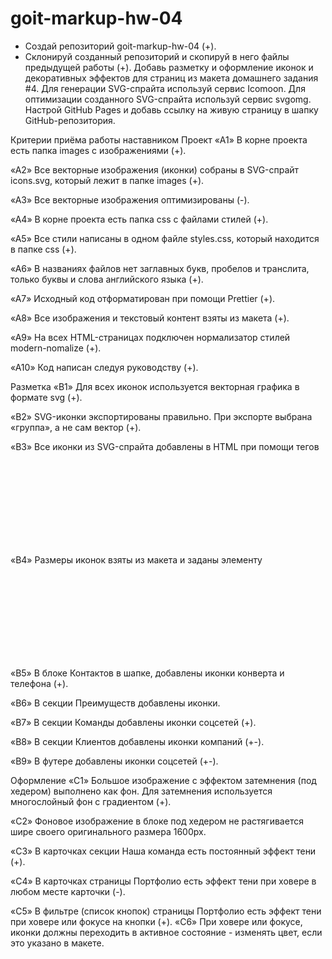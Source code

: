 # goit-markup-hw-04

- Создай репозиторий goit-markup-hw-04 (+).
- Склонируй созданный репозиторий и скопируй в него файлы предыдущей работы (+).
  Добавь разметку и оформление иконок и декоративных эффектов для страниц из макета домашнего задания #4.
  Для генерации SVG-спрайта используй сервис Icomoon.
  Для оптимизации созданного SVG-спрайта используй сервис svgomg.
  Настрой GitHub Pages и добавь ссылку на живую страницу в шапку GitHub-репозитория.

Критерии приёма работы наставником
Проект
«A1» В корне проекта есть папка images с изображениями (+).

«A2» Все векторные изображения (иконки) собраны в SVG-спрайт icons.svg, который лежит в папке images (+).

«A3» Все векторные изображения оптимизированы (-).

«A4» В корне проекта есть папка css с файлами стилей (+).

«A5» Все стили написаны в одном файле styles.css, который находится в папке css (+).

«A6» В названиях файлов нет заглавных букв, пробелов и транслита, только буквы и слова английского языка (+).

«A7» Исходный код отформатирован при помощи Prettier (+).

«A8» Все изображения и текстовый контент взяты из макета (+).

«A9» На всех HTML-страницах подключен нормализатор стилей modern-nomalize (+).

«A10» Код написан следуя руководству (+).

Разметка
«B1» Для всех иконок используется векторная графика в формате svg (+).

«B2» SVG-иконки экспортированы правильно. При экспорте выбрана «группа», а не сам вектор (+).

«B3» Все иконки из SVG-спрайта добавлены в HTML при помощи тегов <svg> и <use> (+)

«B4» Размеры иконок взяты из макета и заданы элементу <svg> в HTML-файле (+).

«B5» В блоке Контактов в шапке, добавлены иконки конверта и телефона (+).

«B6» В секции Преимуществ добавлены иконки.

«B7» В секции Команды добавлены иконки соцсетей (+).

«B8» В секции Клиентов добавлены иконки компаний (+-).

«B9» В футере добавлены иконки соцсетей (+-).

Оформление
«C1» Большое изображение с эффектом затемнения (под хедером) выполнено как фон. Для затемнения используется многослойный фон с градиентом (+).

«C2» Фоновое изображение в блоке под хедером не растягивается шире своего оригинального размера 1600рх.

«C3» В карточках секции Наша команда есть постоянный эффект тени (+).

«C4» В карточках страницы Портфолио есть эффект тени при ховере в любом месте карточки (-).

«C5» В фильтре (список кнопок) страницы Портфолио есть эффект тени при ховере или фокусе на кнопки (+).
«C6» При ховере или фокусе, иконки должны переходить в активное состояние - изменять цвет, если это указано в макете.
